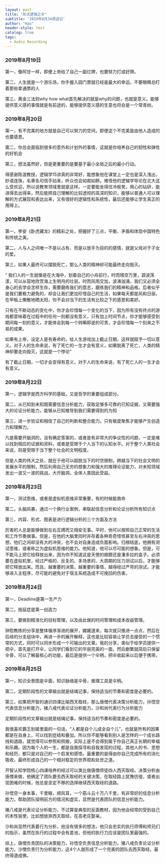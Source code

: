 ```yaml
---
layout: post
title: "形式逻辑之伞"
subtitle: '2019年8月34周语记'
author: "Hao"
header-style: text
catalog: true
tags:
  - Audio Recording
---
```


### 2019年8月19日

第一，像阿甘一样，即便上帝给了自己一副烂牌，也要努力打成好牌。

第二，人生就是一个游乐场，你手握入园门票就已经是最大的幸运，不要眼睛总盯着那些拿通票的人

第三，黄金三法则why how what首先解决的就是why的问题，也就是意义。能够提供意义感的事情就是有前途的，能够提供意义感的生意也将会是一个常青树。

### 2019年8月20日

第一，有不完美的地方就是自己可以努力的空间，即便这个不完美是由他人造成的也要感恩。

第二，你总会面临到很多的意外和计划外的事情，这就是你培养自己的韧性和弹性的好机会

第三，想法虽然好，但是更重要的是要基于最小全局之后的最小行动。



得感谢陈波教授，逻辑学15讲真的非常好，能想象他在课堂上一定也是深入浅出，妙语连珠，名章名句信手拈来，听众也会如痴如醉。难怪他的逻辑学导论在北大这么受欢迎，所以说教育领域里就是这样。一定要能坐得住冷板凳，用心的钻研，能进得去出得来，然后能把自己理解的比较透彻的高深的知识，能够以普通人可以理解的方式展现和表达出来，又有很好的逻辑性和系统性，最后还能够让学生真正的用得上。



### 2019年8月21日

第一，李安《卧虎藏龙》的精彩之处，把握好了三点，平衡、矛盾和体现中国特色和传统之美。

第二，人与人之间唯一不是以占有、而是以放手为目的的感情，就是父母对于子女的爱。

第三，如果人最终可以摆脱死亡，那么人类的精神却可能最终走向毁灭。

“  我们人的一生就像是在大海中，划着自己的小舟前行，时而晴空万里，碧波荡漾，可以从容地欣赏海上生明月的壮丽，时而风雨交加，波涛汹涌，我们又必须全身心的去学会怎样生存，需要磨练我们的意志，磨练我们的精神和品格。后者似乎是我们要极力避免的，却会让我们更加珍惜自己的生活，如果每天都是风和日丽，在甲板上懒散地晒太阳，你不会对当下的生活有比较之下的感恩和美好。

只有在不断动态的变化中，你才会珍惜每一个变化的当下，因为所有没有终点的游戏都意味着在过程中的任何一刻都没有意义，只有加上时间节点，你才能够感受到期间每一刻的意义，才能体会到每一个转瞬即逝的可贵，才会珍惜每一个刻来之不易的成果。

如果有上帝，设定人是有寿命的，给人生游戏加上截止日期，这样就赋予一切以意义。对于人的生命来说，有了死亡的一生才会有意义，如果脱离了死亡，人类的精神却要走向毁灭，这就是一个悖论”

有了截止日期，一切才会变得有意义，对于人的生命来说，有了死亡人的一生才会有意义。

### 2019年8月22日
第一，逻辑学是西方科学的基础，又是哲学的重要组成部分。

第二，从已知到未知既需要信息分析能力，获取足够多可靠的已知证据，又需要强大的论证分析能力，能够从已知推导到我们需要得到的为知

第三，进一步验证和相信了自己的判断和整合能力。只有极度聚焦才能够产生创造力和理解力。

凡是需要开脑洞的，没有确定答案的，或者是有非常大的争议性的问题，一定是难以找到相应的证据和资料，或者是受限于个人当下的认知水平。对于整个人类社会来说，则是受限于当下整个社会的文明程度。

但是人类的伟大之处，就在于他可以超脱当下的时空限制，跨越当下的社会文明的发展水平的限制，然后利用自己无穷的想象力和强大的推理论证能力，对未知领域发出一波又一波的挑战，大开脑洞，全体人类因此受益。

### 2019年8月23日

第一，测试思维，或者是虚拟机思维非常重要，有的时候能救命

第二，头脑风暴，通过一个换行业案例，串联起信息分析和论证分析所有知识点

第三，内容、形式、图表是进行逻辑分析的三个方面及方法



厉害的人总是能够做到左右互搏而又相安无事。平时，他可以按照自己正常的生活和工作节奏做事。但是，在他的大脑里同时并存着各种奇奇怪怪甚至左右冲突的思想，他们之间却没有大的冲突，也不会对自身造成负面影响。归根结底，他拥有测试思维，或者称之为虚拟机思维的能力。他知道，他可以尽可能的想象。但是，可不能马上把它给释放出来，因为你不知道这是天使的翅膀还是潘多拉的盒子。必须要在虚拟机里，经过严格的、反复的、多场景的、大周期的压力测试以后，才能够把它释放出来。而且，越重要的决策，越重要的事情，越得经过严苛的测试，才能够进入主程序，尽可能的避免对于宿主系统造成不可挽回的伤害。



### 2019年8月24日

第一，Deadline是第一生产力

第二，拖延症是第一创造力

第三，要做到精准化的目标管理，以及由此做的时间管理和成本收益管理。



 钟慰教练的分享是整体循序渐进的展开，娓娓道来，每次就只推进一点点，然后在后续的分支组块中，再进一步的展开解释，这也是比较容易让学员去接受的一个惯常的方式，同时可以同步形成一个可输出的文章。我的分享，类似于给学员提供一把伞，首先是打开伞，让同学们看到它的华丽完美的一面，然后删繁就简后只保留伞骨，可以了解最核心的功能，最后是提供一个伞柄，把伞收起来以后便于携带。



### 2019年8月25日
第一，知识全景图是伞面，知识脉络是伞骨，推理工具是伞柄。

第二，定期阶段性的文章输出就是结绳记事，保持适当的节奏和密度是必要的。

第三，如果把开智的通识四课比喻西天取经，那么唐僧代表决策分析能力，孙悟空代表信息分析能力，猪八戒代表论证分析能力，沙和尚代表行为分析能力

定期阶段性的文章输出就是结绳记事，保持适当的节奏和密度是必要的。 


我很喜欢霸王别姬里面的一句话，“人都是自个儿成全自个儿”，也就是所有的因果都是在自身上，可以找到症结和叠加。所以你不能够看到别人是怎样的一个成长路线和道路，就觉得可以参照和照搬，实际上是不会得到属于你自己真正长期的幸福和乐趣。因为每个人的一生，都是自我探寻和自我发现的过程，其他人的书、思想和经历，都只是对自己的一个启发和感悟。最重要的是得由你自己完成所有的消化吸收，最终形成自己的一个相对稳定的世界观和处世之道。

开智认知学院核心四课培养的经过可以类比做唐僧师徒四人西天取经。决策分析由唐僧来做，他确定了团队要去西天取经的关键决策，在取经路上犹豫彷徨，或者出现困难的时候，他总是坚定不移的选择继续西天取经的道路。

孙悟空一身本事，千里眼，顺风耳，一个筋斗云十万八千里，有非常好的信息分析能力，帮助团队探明前方的情况和虚实，显然是代表团队的信息分析能力。

猪八戒是代表论证分析能力，不过算是典型的反面教材，因为他会经常的受到自己的本性驱使，比如想放弃西天取经，在高老庄娶亲。

沙和尚显然代表着行为分析，他没有很多的想法，他只会忠实的执行师傅和师兄们的指示，虽然在执行的过程中会有差池，但他的执行力应该是团队里最强的。

综上，唐僧负责团队的决策能力，孙悟空负责信息分析能力，猪八戒负责论证分析能力，沙僧负责行为分析能力，这4个人就形成了一个完美的团队去西天取经，最终得道成佛。

